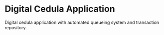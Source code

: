 # Digital Cedula Application
 Digital cedula application with automated queueing system and transaction repository.
